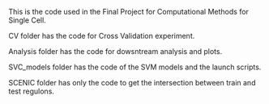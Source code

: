 This is the code used in the Final Project for Computational Methods for Single Cell.

CV folder has the code for Cross Validation experiment.

Analysis folder has the code for dowsntream analysis and plots.

SVC_models folder has the code of the SVM models and the launch scripts.

SCENIC folder has only the code to get the intersection between train and test regulons. 
